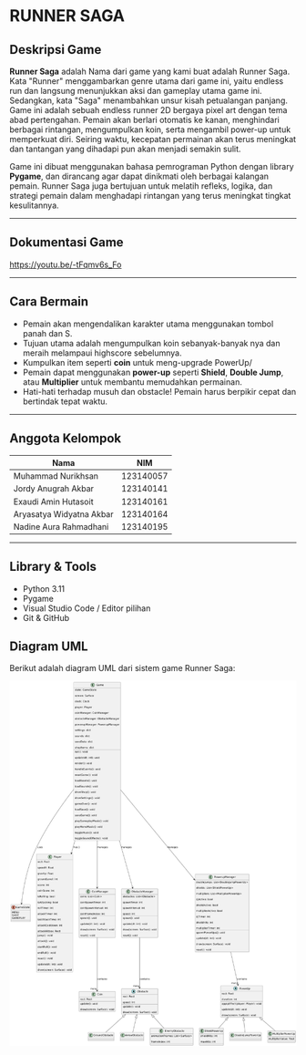 # RUNNER SAGA

## Deskripsi Game

**Runner Saga** adalah Nama dari game yang kami buat adalah Runner Saga. Kata "Runner" menggambarkan genre utama dari game ini, yaitu endless run dan langsung menunjukkan aksi dan gameplay utama game ini. Sedangkan, kata "Saga" menambahkan unsur kisah petualangan panjang. Game ini adalah sebuah endless runner 2D bergaya pixel art dengan tema abad pertengahan. Pemain akan berlari otomatis ke kanan, menghindari berbagai rintangan, mengumpulkan koin, serta mengambil power-up untuk memperkuat diri. Seiring waktu, kecepatan permainan akan terus meningkat dan tantangan yang dihadapi pun akan menjadi semakin sulit.

Game ini dibuat menggunakan bahasa pemrograman Python dengan library **Pygame**, dan dirancang agar dapat dinikmati oleh berbagai kalangan pemain. Runner Saga juga bertujuan untuk melatih refleks, logika, dan strategi pemain dalam menghadapi rintangan yang terus meningkat tingkat kesulitannya.

---

## Dokumentasi Game
https://youtu.be/-tFqmv6s_Fo


---

## Cara Bermain

- Pemain akan mengendalikan karakter utama menggunakan tombol panah dan S.
- Tujuan utama adalah mengumpulkan koin sebanyak-banyak nya dan meraih melampaui highscore sebelumnya.
- Kumpulkan item seperti **coin** untuk meng-upgrade PowerUp/
- Pemain dapat menggunakan **power-up** seperti **Shield**, **Double Jump**, atau **Multiplier** untuk membantu memudahkan permainan.
- Hati-hati terhadap musuh dan obstacle! Pemain harus berpikir cepat dan bertindak tepat waktu.

---

## Anggota Kelompok

| Nama                     | NIM         |
|--------------------------|-------------|
| Muhammad Nurikhsan       | 123140057   |
| Jordy Anugrah Akbar      | 123140141   |
| Exaudi Amin Hutasoit     | 123140161   |
| Aryasatya Widyatna Akbar | 123140164   |
| Nadine Aura Rahmadhani   | 123140195   |

---

## Library & Tools

- Python 3.11  
- Pygame  
- Visual Studio Code / Editor pilihan  
- Git & GitHub

## Diagram UML

Berikut adalah diagram UML dari sistem game Runner Saga:

![Diagram UML](https://raw.githubusercontent.com/16-123140164-Aryasatya/Project-game-PBO/main/Project%20Game%20PBO/assets/UML.png)


